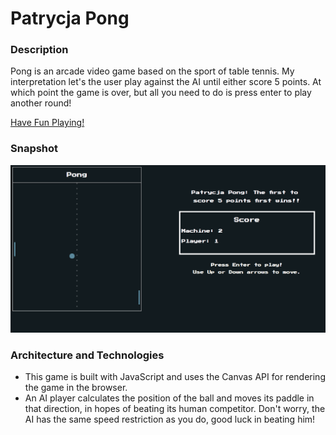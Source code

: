 # Patrycja Pong

### Description
Pong is an arcade video game based on the sport of table tennis. My interpretation let's the user play against the AI until either score 5 points. At which point the game is over, but all you need to do is press enter to play another round!

[Have Fun Playing!](http://www.patrycjalupinska.com/patrycjapong/)

### Snapshot

![Pong](/game.png)

### Architecture and Technologies

- This game is built with JavaScript and uses the Canvas API for rendering the game in the browser.
- An AI player calculates the position of the ball and moves its paddle in that direction, in hopes of beating its human competitor. Don't worry, the AI has the same speed restriction as you do, good luck in beating him!
